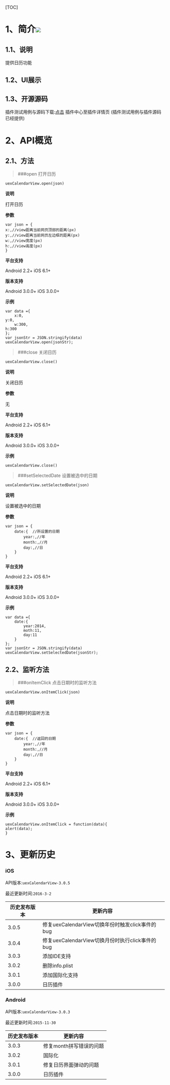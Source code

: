 [TOC]
# 1、简介[![](http://appcan-download.oss-cn-beijing.aliyuncs.com/%E5%85%AC%E6%B5%8B%2Fgf.png)]()
## 1.1、说明

提供日历功能

## 1.2、UI展示

## 1.3、开源源码
插件测试用例与源码下载:[点击](http://plugin.appcan.cn/details.html?id=450_index) 插件中心至插件详情页 (插件测试用例与插件源码已经提供)

# 2、API概览

## 2.1、方法 

>###open 打开日历

`uexCalendarView.open(json)`

**说明**

打开日历

**参数**

```
var json = {
x:,//view距离当前网页顶部的距离(px)
y:,//view距离当前网页左边框的距离(px)
w:,//view宽度(px)
h:,//view高度(px)
}
```

**平台支持**

Android 2.2+
iOS 6.1+

**版本支持**

Android 3.0.0+
iOS 3.0.0+

**示例**

```
var data ={
    x:0,
y:0,
    w:300,
h:300
};
var jsonStr = JSON.stringify(data)
uexCalendarView.open(jsonStr);

```

>###close  关闭日历

`uexCalendarView.close()`

**说明**

 关闭日历
 

**参数**

无

**平台支持**

Android 2.2+
iOS 6.1+

**版本支持**

Android 3.0.0+
iOS 3.0.0+

**示例**

```
uexCalendarView.close()

```
>###setSelectedDate 设置被选中的日期

`uexCalendarView.setSelectedDate(json)`

**说明**

设置被选中的日期

**参数**

```
var json = {
	date:{  //所设置的日期
		year:,//年
		month:,//月
		day:,//日
	} 
}
```

**平台支持**

Android 2.2+
iOS 6.1+

**版本支持**

Android 3.0.0+
iOS 3.0.0+

**示例**

```
var data ={
	date:{  
		year:2014,
		moth:11,
		day:11
	}
};
var jsonStr = JSON.stringify(data)
uexCalendarView.setSelectedDate(jsonStr);

```

## 2.2、监听方法

>###onItemClick  点击日期时的监听方法

`uexCalendarView.onItemClick(json)`

**说明**

 点击日期时的监听方法
 

**参数**

```
var json = {
	date:{  //返回的日期
		year:,//年
		month:,//月
		day:,//日
	} 
}

```

**平台支持**

Android 2.2+
iOS 6.1+

**版本支持**

Android 3.0.0+
iOS 3.0.0+

**示例**

```
uexCalendarView.onItemClick = function(data){
alert(data);
}

```

# 3、更新历史

### iOS

API版本:`uexCalendarView-3.0.5`

最近更新时间:`2016-3-2`

| 历史发布版本 | 更新内容 |
| ----- | ----- |
| 3.0.5 | 修复uexCalendarView切换年份时触发click事件的bug |
| 3.0.4 | 修复uexCalendarView切换月份时执行click事件的bug |
| 3.0.3 | 添加IDE支持 |
| 3.0.2 | 删除info.plist |
| 3.0.1 | 添加国际化支持 |
| 3.0.0 | 日历插件 |

### Android

API版本:`uexCalendarView-3.0.3`

最近更新时间:`2015-11-30`

| 历史发布版本 | 更新内容 |
| ----- | ----- |
| 3.0.3 | 修复month拼写错误的问题 |
| 3.0.2 | 国际化 |
| 3.0.1 | 修复日历界面弹动的问题 |
| 3.0.0 | 日历插件 |
